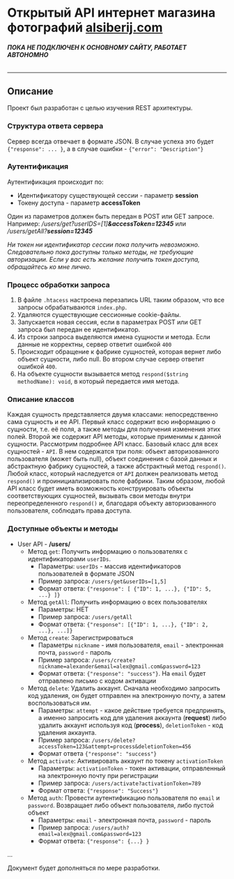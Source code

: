 # Открытый API интернет магазина фотографий [alsiberij.com](https://alsiberij.com)

###### **ПОКА НЕ ПОДКЛЮЧЕН К ОСНОВНОМУ САЙТУ, РАБОТАЕТ АВТОНОМНО**
___
## Описание

Проект был разработан с целью изучения REST архитектуры.

### Структура ответа сервера

Сервер всегда отвечает в формате JSON.
В случае успеха это будет `{"response": ... }`, а в случае ошибки - 
`{"error": "Description"}`

### Аутентификация

Аутентификация происходит по:
- Идентификатору существующей сессии - параметр **session**
- Токену доступа - параметр **accessToken**

Один из параметров должен быть передан в POST или GET запросе. Например: _/users/get?userIDS=[1]**&accessToken=12345**_
или _/users/getAll?**session=12345**_

_Ни токен ни идентификатор сессии пока получить невозможно. Следовательно пока доступны
только методы, не требующие авторизации. Если у вас есть желание получить токен доступа, обращайтесь ко мне лично._

### Процесс обработки запроса

1. В файле `.htacess` настроена перезапись URL таким образом, что все запросы обрабатываются
   `index.php`.
2. Удаляются существующие сессионные cookie-файлы.
3. Запускается новая сессия, если в параметрах POST или GET запроса был передан ее идентификатор.
4. Из строки запроса выделяются имена сущности и метода. Если данные не корректны, сервер ответит ошибкой
`400`
5. Происходит обращение к фабрике сущностей, которая вернет либо объект сущности, либо null.
Во втором случае сервер ответит ошибкой `400`.
6. На объекте сущности вызывается метод `respond($string methodName): void`, в который передается
имя метода.

### Описание классов

Каждая сущность представляется двумя классами: непосредственно сама сущность и ее API.
Первый класс содержит всю информацию о сущности, т.е. её поля, а также методы для получения изменения
этих полей. Второй же содержит API методы, которые применимы к данной сущности. Рассмотрим подробнее API класс. Базовый
класс для всех сущностей - `API`. В нем содержатся три поля: объект авторизованного пользователя (может быть null),
объект соединения с базой данных и абстрактную фабрику сущностей, а также абстрактный метод `respond()`. Любой класс,
который наследуется от `API` должен реализовать метод `respond()` и проинициализировать поле фабрики. Таким образом,
любой API класс будет иметь возможность конструировать объекты соответствующих сущностей, вызывать свои методы внутри
переопределенного `respond()` и, благодаря объекту авторизованного пользователя, соблюдать права доступа.

### Доступные объекты и методы

- User API -  **/users/**
    - Метод `get`: Получить информацию о пользователях с идентификаторами `userIDs`.
        - Параметры: `userIDs` - массив идентификаторов пользователей в формате JSON
        - Пример запроса: `/users/get&userIDs=[1,5]`
        - Формат ответа: `{"response": [ {"ID": 1, ...}, {"ID": 5, ...} ]}`
    - Метод `getAll`: Получить информацию о всех пользователях
        - Параметры: НЕТ
        - Пример запроса: `/users/getAll`
        - Формат ответа: `{"response": [{"ID": 1, ...}, {"ID": 2, ...}, ...]}`
    - Метод `create`: Зарегистрироваться
        - Параметры `nickname` - имя пользователя, `email` - электронная почта, `password` - пароль
        - Пример запроса: `/users/create?nickname=alexander&email=alex@gmail.com&password=123`
        - Формат ответа: `{"response": "success"}`. На `email` будет отправлено письмо с кодом активации
    - Метод `delete`: Удалить аккаунт. Сначала необходимо запросить код удаления, он будет отправлен на электронную
      почту, а затем воспользоваться им.
        - Параметры: `attempt` - какое действие требуется предпринять, а именно запросить код для удаления аккаунта
          (**request**) либо удалить аккаунт используя код (**process**), `deletionToken` - код удаления аккаунта.
        - Пример запроса: `/users/delete?accessToken=123&attempt=process&deletionToken=456`
        - Формат ответа `{"response": "success"}`
    - Метод `activate`: Активировать аккаунт по токену `activationToken`
        - Параметры: `activationToken` - токен активации, отправленный на электронную почту при регистрации
        - Пример запроса: `/users/activate?activationToken=789`
        - Формат ответа: `{"response": "Success"}`
    - Метод `auth`: Провести аутентификацию пользователя по `email` и `password`. Возвращает либо объект пользователя,
      либо пустой объект
        - Параметры: `email` - электронная почта, `password` - пароль
        - Пример запроса: `/users/auth?email=alex@gmail.com&password=123`
        - Формат ответа: `{"response": {...} }`


...

Документ будет дополняться по мере разработки.